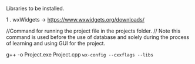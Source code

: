 Libraries to be installed.

1 .  wxWidgets -> https://www.wxwidgets.org/downloads/


//Command for running the project file in the projects folder.
// Note this command is used before the use of database and solely during the process of learning and using GUI for the project.

g++ -o Project.exe Project.cpp `wx-config --cxxflags --libs`


